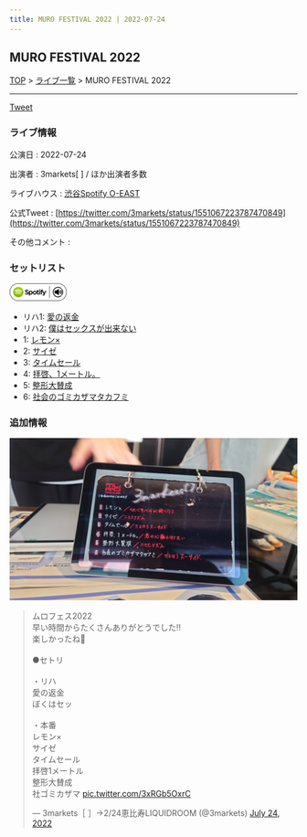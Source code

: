 ```yaml
---
title: MURO FESTIVAL 2022 | 2022-07-24
---
```

## MURO FESTIVAL 2022

[TOP](/setlist/) > [ライブ一覧](lives.html) > MURO FESTIVAL 2022

___

<a href="https://twitter.com/share?ref_src=twsrc%5Etfw" data-text="3markets[ ]セットリスト > MURO FESTIVAL 2022" class="twitter-share-button" data-via="3markets" data-hashtags="3markets" data-related="3markets" data-show-count="false">Tweet</a>

### ライブ情報

公演日
:    2022-07-24

出演者
:    3markets[ ] / ほか出演者多数

ライブハウス
:    [渋谷Spotify O-EAST](livehouse007.html)

公式Tweet
:    [https://twitter.com/3markets/status/1551067223787470849](https://twitter.com/3markets/status/1551067223787470849)

その他コメント
:    

### セットリスト


[![play with spotify](images/spotify-icon.png)](https://open.spotify.com/playlist/2HI7Oyxix4zh1cBdTbyZbo)



*  リハ1: [愛の返金](song012.html)
*  リハ2: [僕はセックスが出来ない](song006.html)
*  1: [レモン×](song003.html)
*  2: [サイゼ](song004.html)
*  3: [タイムセール](song007.html)
*  4: [拝啓、1メートル。](song010.html)
*  5: [整形大賛成](song005.html)
*  6: [社会のゴミカザマタカフミ](song002.html)


### 追加情報

[![セトリ画像](images/027.jpg)](images/027.jpg)


<blockquote class="twitter-tweet"><p lang="ja" dir="ltr">ムロフェス2022<br>早い時間からたくさんありがとうでした‼️<br>楽しかったね🤘<br><br>●セトリ<br><br>・リハ<br>愛の返金<br>ぼくはセッ<br><br>・本番<br>レモン×<br>サイゼ<br>タイムセール<br>拝啓1メートル<br>整形大賛成<br>社ゴミカザマ <a href="https://t.co/3xRGb5OxrC">pic.twitter.com/3xRGb5OxrC</a></p>&mdash; 3markets［ ］→2/24恵比寿LIQUIDROOM (@3markets) <a href="https://twitter.com/3markets/status/1551067223787470849?ref_src=twsrc%5Etfw">July 24, 2022</a></blockquote>
<script async src="https://platform.twitter.com/widgets.js" charset="utf-8"></script>




<script async src="https://platform.twitter.com/widgets.js" charset="utf-8"></script>